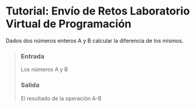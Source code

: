 # Tutorial: Envío de Retos Laboratorio Virtual de Programación

Dados dos números enteros A y B calcular la diferencia de los mismos.

> ### Entrada
>
> Los números A y B
> 
> ### Salida
> 
> El resultado de la operación A-B
